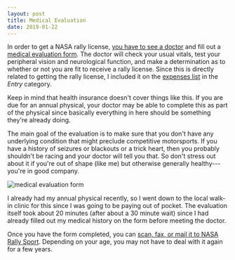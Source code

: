 ```yaml
---
layout: post
title: Medical Evaluation
date: 2019-01-22
---
```


In order to get a NASA rally license, [you have to see a doctor](http://nasarallysport.com/main/rally202) and fill out a [medical evaluation form](http://nasarallysport.com/rules-forms/NRS_Form_Medical.pdf). The doctor will check your usual vitals, test your peripheral vision and neurological function, and make a determination as to whether or not you are fit to receive a rally license. Since this is directly related to getting the rally license, I included it on the [expenses list](https://ian.does.racing/expenses) in the _Entry_ category.

Keep in mind that health insurance doesn't cover things like this. If you are due for an annual physical, your doctor may be able to complete this as part of the physical since basically everything in here should be something they're already doing.

The main goal of the evaluation is to make sure that you don't have any underlying condition that might preclude competitive motorsports. If you have a history of seizures or blackouts or a trick heart, then you probably shouldn't be racing and your doctor will tell you that. So don't stress out about it if you're out of shape (like me) but otherwise generally healthy---you're in good company.

![medical evaluation form](https://ian.does.racing/assets/img/medical-eval.jpg "medical evaluation form")

I already had my annual physical recently, so I went down to the local walk-in clinic for this since I was going to be paying out of pocket. The evaluation itself took about 20 minutes (after about a 30 minute wait) since I had already filled out my medical history on the form before meeting the doctor.

Once you have the form completed, you can [scan, fax, or mail it to NASA Rally Sport](http://nasarallysport.com/main/where_do_i_send_the_medical_form). Depending on your age, you may not have to deal with it again for a few years.
